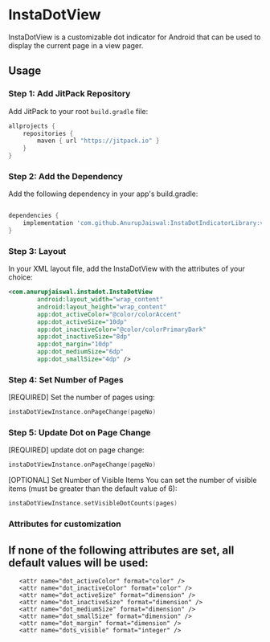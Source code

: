 # InstaDotView

InstaDotView is a customizable dot indicator for Android that can be used to display the current page in a view pager.

## Usage

### Step 1: Add JitPack Repository

Add JitPack to your root `build.gradle` file:

```groovy
allprojects {
    repositories {
        maven { url "https://jitpack.io" }
    }
}
```

### Step 2: Add the Dependency

Add the following dependency in your app's build.gradle:
```gradle

dependencies {
    implementation 'com.github.AnurupJaiswal:InstaDotIndicatorLibrary:v1.0.0'
}
```
### Step 3: Layout

 In your XML layout file, add the InstaDotView with the attributes of your choice:
 
```xml
<com.anurupjaiswal.instadot.InstaDotView
        android:layout_width="wrap_content"
        android:layout_height="wrap_content"
        app:dot_activeColor="@color/colorAccent"
        app:dot_activeSize="10dp"
        app:dot_inactiveColor="@color/colorPrimaryDark"
        app:dot_inactiveSize="8dp"
        app:dot_margin="10dp"
        app:dot_mediumSize="6dp"
        app:dot_smallSize="4dp" />
```
### Step 4: Set Number of Pages
[REQUIRED] 
Set the number of pages using:
```Kotlin
instaDotViewInstance.onPageChange(pageNo)
```
### Step 5: Update Dot on Page Change
[REQUIRED] update dot on page change:
```kotlin
instaDotViewInstance.onPageChange(pageNo)
```
[OPTIONAL] Set Number of Visible Items
You can set the number of visible items (must be greater than the default value of 6):
```Kotlin
instaDotViewInstance.setVisibleDotCounts(pages)
```
### Attributes for customization

## If none of the following attributes are set, all default values will be used:

```
   <attr name="dot_activeColor" format="color" />
   <attr name="dot_inactiveColor" format="color" />
   <attr name="dot_activeSize" format="dimension" />
   <attr name="dot_inactiveSize" format="dimension" />
   <attr name="dot_mediumSize" format="dimension" />
   <attr name="dot_smallSize" format="dimension" />
   <attr name="dot_margin" format="dimension" />
   <attr name="dots_visible" format="integer" />
```




